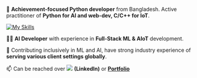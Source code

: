 👋 **Achievement-focused Python developer** from Bangladesh. Active practitioner of **Python for AI and web-dev, C/C++ for IoT**.

[![My Skills](https://skillicons.dev/icons?i=python,full-stack,ai,c,cpp,javascript,aws&theme=light)](https://skillicons.dev)

👨‍💻 **AI Developer** with experience in **Full-Stack ML & AIoT** development.



👀 Contributing inclusively in ML and AI, have strong industry experience of **serving various client settings globally**.



📫 Can be reached over [![](https://skillicons.dev/icons?i=linkedin&theme=light)](https://linkedin.com/in/navidbinahmed) **(LinkedIn)** or [**Portfolio**](https://navidbinahmed.com)
